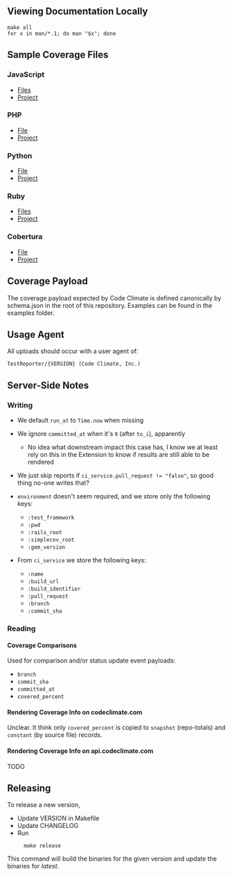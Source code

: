 ## Viewing Documentation Locally

```console
make all
for x in man/*.1; do man "$x"; done
```

## Sample Coverage Files

### JavaScript

- [Files](/examples/javascript)
- [Project](https://github.com/codeclimate/javascript-test-reporter/tree/cb80deb6667f62b701dcfea47b9143ceea6c7c1d)

### PHP

- [File](/examples/clover.xml)
- [Project](https://github.com/codeclimate/php-test-reporter/tree/e86f3e6105796dfc7a43b1eb7da5d1039388052c)

### Python

- [File](/examples/.coverage)
- [Project](https://github.com/codeclimate/python-test-reporter/tree/dc5236b37fe5eac5604bd7b1384d382072e4fd43)

### Ruby

- [Files](/examples/ruby)
- [Project](https://github.com/codeclimate/ruby-test-reporter/tree/1ec10f635414c70dc4e9c102825557b6510a8037)

### Cobertura

- [File](/examples/cobertura/coverage.xml)
- [Project](https://github.com/codeclimate-testing/cobertura-example/tree/d4ae1230498120ca6160343943298bcf7c6f202c)

## Coverage Payload

The coverage payload expected by Code Climate is defined canonically by
schema.json in the root of this repository. Examples can be found in the examples
folder.

## Usage Agent

All uploads should occur with a user agent of:

```
TestReporter/{VERSION} (Code Climate, Inc.)
```

## Server-Side Notes

### Writing

- We default `run_at` to `Time.now` when missing
- We ignore `committed_at` when it's `0` (after `to_i`), apparently
  - No idea what downstream impact this case has, I know we at least rely on
    this in the Extension to know if results are still able to be rendered
- We just skip reports if `ci_service.pull_request != "false"`, so good thing
  no-one writes that?
- `environment` doesn't seem required, and we store only the following keys:

  - `:test_framework`
  - `:pwd`
  - `:rails_root`
  - `:simplecov_root`
  - `:gem_version`

- From `ci_service` we store the following keys:

  - `:name`
  - `:build_url`
  - `:build_identifier`
  - `:pull_request`
  - `:branch`
  - `:commit_sha`

### Reading

#### Coverage Comparisons

Used for comparison and/or status update event payloads:

- `branch`
- `commit_sha`
- `committed_at`
- `covered_percent`

#### Rendering Coverage Info on codeclimate.com

Unclear. It think only `covered_percent` is copied to `snapshot` (repo-totals)
and `constant` (by source file) records.

#### Rendering Coverage Info on api.codeclimate.com

TODO

## Releasing

To release a new version,

* Update VERSION in Makefile
* Update CHANGELOG
* Run
  ```
    make release
  ```

This command will build the binaries for the given version and update the binaries
for _latest_.
